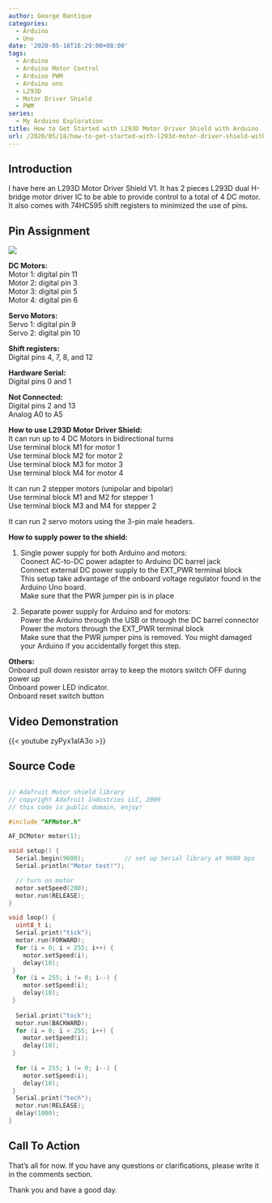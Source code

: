 ```yaml
---
author: George Bantique
categories:
  - Arduino
  - Uno
date: '2020-05-18T16:29:00+08:00'
tags:
  - Arduino
  - Arduino Motor Control
  - Arduino PWM
  - Arduino uno
  - L293D
  - Motor Driver Shield
  - PWM
series:
  - My Arduino Exploration
title: How to Get Started with L293D Motor Driver Shield with Arduino
url: /2020/05/18/how-to-get-started-with-l293d-motor-driver-shield-with-arduino/
---
```


## **Introduction**

I have here an L293D Motor Driver Shield V1. It has 2 pieces L293D dual H-bridge motor driver IC to be able to provide control to a total of 4 DC motor. It also comes with 74HC595 shift registers to minimized the use of pins.

## **Pin Assignment**

![](/images/L293DArduinoShieldPinouts.png)

**DC Motors:**  
Motor 1: digital pin 11  
Motor 2: digital pin 3  
Motor 3: digital pin 5  
Motor 4: digital pin 6

**Servo Motors:**  
Servo 1: digital pin 9  
Servo 2: digital pin 10

**Shift registers:**  
Digital pins 4, 7, 8, and 12

**Hardware Serial:**   
Digital pins 0 and 1

**Not Connected:**  
Digital pins 2 and 13  
Analog A0 to A5

**How to use L293D Motor Driver Shield:**  
It can run up to 4 DC Motors in bidirectional turns  
Use terminal block M1 for motor 1  
Use terminal block M2 for motor 2  
Use terminal block M3 for motor 3  
Use terminal block M4 for motor 4

It can run 2 stepper motors (unipolar and bipolar)  
Use terminal block M1 and M2 for stepper 1  
Use terminal block M3 and M4 for stepper 2

It can run 2 servo motors using the 3-pin male headers.

**How to supply power to the shield:**

1. Single power supply for both Arduino and motors:  
Coonect AC-to-DC power adapter to Arduino DC barrel jack  
Connect external DC power supply to the EXT\_PWR terminal block  
This setup take advantage of the onboard voltage regulator found in the Arduino Uno board.  
Make sure that the PWR jumper pin is in place

2. Separate power supply for Arduino and for motors:  
Power the Arduino through the USB or through the DC barrel connector  
Power the motors through the EXT\_PWR terminal block  
Make sure that the PWR jumper pins is removed. You might damaged your Arduino if you accidentally forget this step.

**Others:**  
Onboard pull down resistor array to keep the motors switch OFF during power up  
Onboard power LED indicator.  
Onboard reset switch button

## **Video Demonstration**

{{< youtube zyPyx1aIA3o >}}

## **Source Code**

```cpp { lineNos="true" wrap="true" }

// Adafruit Motor shield library
// copyright Adafruit Industries LLC, 2009
// this code is public domain, enjoy!

#include "AFMotor.h"

AF_DCMotor motor(1);

void setup() {
  Serial.begin(9600);           // set up Serial library at 9600 bps
  Serial.println("Motor test!");

  // turn on motor
  motor.setSpeed(200);
  motor.run(RELEASE);
}

void loop() {
  uint8_t i;
  Serial.print("tick");
  motor.run(FORWARD);
  for (i = 0; i < 255; i++) {
    motor.setSpeed(i);  
    delay(10);
 }
  for (i = 255; i != 0; i--) {
    motor.setSpeed(i);  
    delay(10);
 }
  
  Serial.print("tock");
  motor.run(BACKWARD);
  for (i = 0; i < 255; i++) {
    motor.setSpeed(i);  
    delay(10);
 }
 
  for (i = 255; i != 0; i--) {
    motor.setSpeed(i);  
    delay(10);
 }
  Serial.print("tech");
  motor.run(RELEASE);
  delay(1000);
}
```

## **Call To Action**

That’s all for now. If you have any questions or clarifications, please write it in the comments section.

Thank you and have a good day.

